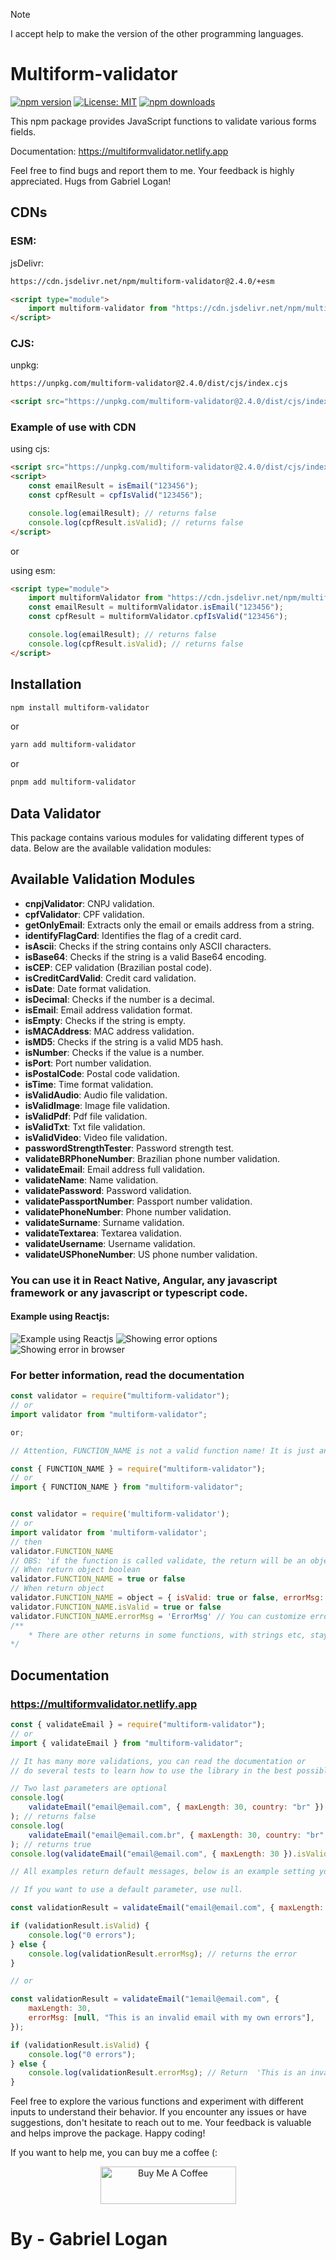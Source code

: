 > [!NOTE]
> I accept help to make the version of the other programming languages.

# Multiform-validator

[![npm version](https://badge.fury.io/js/multiform-validator.svg)](https://badge.fury.io/js/multiform-validator)
[![License: MIT](https://img.shields.io/badge/License-MIT-yellow.svg)](https://opensource.org/licenses/MIT)
[![npm downloads](https://img.shields.io/npm/dm/multiform-validator.svg?style=flat-square)](https://npm-stat.com/charts.html?package=multiform-validator)

This npm package provides JavaScript functions to validate various forms fields.

Documentation: https://multiformvalidator.netlify.app

Feel free to find bugs and report them to me. Your feedback is highly appreciated. Hugs from Gabriel Logan!

## CDNs

### ESM:

jsDelivr:

```bash
https://cdn.jsdelivr.net/npm/multiform-validator@2.4.0/+esm
```

```html
<script type="module">
	import multiform-validator from "https://cdn.jsdelivr.net/npm/multiform-validator@2.4.0/+esm"
</script>
```

### CJS:

unpkg:

```bash
https://unpkg.com/multiform-validator@2.4.0/dist/cjs/index.cjs
```

```html
<script src="https://unpkg.com/multiform-validator@2.4.0/dist/cjs/index.cjs"></script>
```

### Example of use with CDN

using cjs:

```html
<script src="https://unpkg.com/multiform-validator@2.4.0/dist/cjs/index.cjs"></script>
<script>
	const emailResult = isEmail("123456");
	const cpfResult = cpfIsValid("123456");

	console.log(emailResult); // returns false
	console.log(cpfResult.isValid); // returns false
</script>
```
or

using esm:

```html
<script type="module">
	import multiformValidator from "https://cdn.jsdelivr.net/npm/multiform-validator@2.4.0/+esm";
	const emailResult = multiformValidator.isEmail("123456");
	const cpfResult = multiformValidator.cpfIsValid("123456");

	console.log(emailResult); // returns false
	console.log(cpfResult.isValid); // returns false
</script>
```

## Installation

```bash
npm install multiform-validator
```

or

```bash
yarn add multiform-validator
```

or

```bash
pnpm add multiform-validator
```

## Data Validator

This package contains various modules for validating different types of data. Below are the available validation modules:

## Available Validation Modules

- **cnpjValidator**: CNPJ validation.
- **cpfValidator**: CPF validation.
- **getOnlyEmail**: Extracts only the email or emails address from a string.
- **identifyFlagCard**: Identifies the flag of a credit card.
- **isAscii**: Checks if the string contains only ASCII characters.
- **isBase64**: Checks if the string is a valid Base64 encoding.
- **isCEP**: CEP validation (Brazilian postal code).
- **isCreditCardValid**: Credit card validation.
- **isDate**: Date format validation.
- **isDecimal**: Checks if the number is a decimal.
- **isEmail**: Email address validation format.
- **isEmpty**: Checks if the string is empty.
- **isMACAddress**: MAC address validation.
- **isMD5**: Checks if the string is a valid MD5 hash.
- **isNumber**: Checks if the value is a number.
- **isPort**: Port number validation.
- **isPostalCode**: Postal code validation.
- **isTime**: Time format validation.
- **isValidAudio**: Audio file validation.
- **isValidImage**: Image file validation.
- **isValidPdf**: Pdf file validation.
- **isValidTxt**: Txt file validation.
- **isValidVideo**: Video file validation.
- **passwordStrengthTester**: Password strength test.
- **validateBRPhoneNumber**: Brazilian phone number validation.
- **validateEmail**: Email address full validation.
- **validateName**: Name validation.
- **validatePassword**: Password validation.
- **validatePassportNumber**: Passport number validation.
- **validatePhoneNumber**: Phone number validation.
- **validateSurname**: Surname validation.
- **validateTextarea**: Textarea validation.
- **validateUsername**: Username validation.
- **validateUSPhoneNumber**: US phone number validation.

### You can use it in React Native, Angular, any javascript framework or any javascript or typescript code.

#### Example using Reactjs:

![Example using Reactjs](https://raw.githubusercontent.com/Multiform-Validator/docs/main/images/exampleWithReactjs.png)
![Showing error options](https://raw.githubusercontent.com/Multiform-Validator/docs/main/images/options.png)
![Showing error in browser](https://raw.githubusercontent.com/Multiform-Validator/docs/main/images/showErro.png)

### For better information, read the documentation

```javascript
const validator = require("multiform-validator");
// or
import validator from "multiform-validator";

or;

// Attention, FUNCTION_NAME is not a valid function name! It is just an example of how to import the functions.

const { FUNCTION_NAME } = require("multiform-validator");
// or
import { FUNCTION_NAME } from "multiform-validator";
```

```javascript

const validator = require('multiform-validator');
// or
import validator from 'multiform-validator';
// then
validator.FUNCTION_NAME
// OBS: 'if the function is called validate, the return will be an object and not boolean'
// When return object boolean
validator.FUNCTION_NAME = true or false
// When return object
validator.FUNCTION_NAME = object = { isValid: true or false, errorMsg: 'stringError' }
validator.FUNCTION_NAME.isValid = true or false
validator.FUNCTION_NAME.errorMsg = 'ErrorMsg' // You can customize errors
/**
	* There are other returns in some functions, with strings etc, stay tuned
*/
```

## Documentation

### https://multiformvalidator.netlify.app

```javascript
const { validateEmail } = require("multiform-validator");
// or
import { validateEmail } from "multiform-validator";

// It has many more validations, you can read the documentation or
// do several tests to learn how to use the library in the best possible way.

// Two last parameters are optional
console.log(
	validateEmail("email@email.com", { maxLength: 30, country: "br" }).isValid,
); // returns false
console.log(
	validateEmail("email@email.com.br", { maxLength: 30, country: "br" }).isValid,
); // returns true
console.log(validateEmail("email@email.com", { maxLength: 30 }).isValid); // returns true

// All examples return default messages, below is an example setting your own messages

// If you want to use a default parameter, use null.

const validationResult = validateEmail("email@email.com", { maxLength: 30 });

if (validationResult.isValid) {
	console.log("0 errors");
} else {
	console.log(validationResult.errorMsg); // returns the error
}

// or

const validationResult = validateEmail("1email@email.com", {
	maxLength: 30,
	errorMsg: [null, "This is an invalid email with my own errors"],
});

if (validationResult.isValid) {
	console.log("0 errors");
} else {
	console.log(validationResult.errorMsg); // Return  'This is an invalid email with my own errors'
}
```

Feel free to explore the various functions and experiment with different inputs to understand their behavior. If you encounter any issues or have suggestions, don't hesitate to reach out to me. Your feedback is valuable and helps improve the package. Happy coding!

If you want to help me, you can buy me a coffee (:

<p align="center">
	<a href="https://www.buymeacoffee.com/gabriellogan" target="_blank">
		<img src="https://cdn.buymeacoffee.com/buttons/v2/default-yellow.png" alt="Buy Me A Coffee" style="height: 60px !important;width: 217px !important;" >
	</a>
</p>

# By - Gabriel Logan
